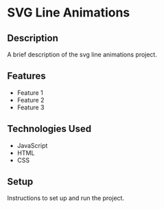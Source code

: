# SVG Line Animations

## Description

A brief description of the svg line animations project.

## Features

- Feature 1
- Feature 2
- Feature 3

## Technologies Used

- JavaScript
- HTML
- CSS

## Setup

Instructions to set up and run the project.
